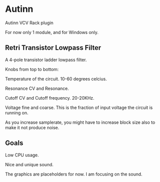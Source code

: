 # Autinn
Autinn VCV Rack plugin

For now only 1 module, and for Windows only.

## Retri Transistor Lowpass Filter

A 4-pole transistor ladder lowpass filter.

Knobs from top to bottom:

Temperature of the circuit. 10-60 degrees celcius.

Resonance CV and Resonance.

Cutoff CV and Cutoff frequency. 20-20KHz.

Voltage fine and coarse. This is the fraction of input voltage the circuit is running on.

As you increase samplerate, you might have to increase block size also to make it not produce noise.

## Goals

Low CPU usage.

Nice and unique sound.

The graphics are placeholders for now. I am focusing on the sound.

